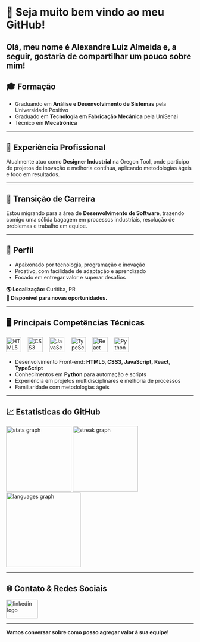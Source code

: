 # 🎯 Seja muito bem vindo ao meu GitHub!


 Olá, meu nome é Alexandre Luiz Almeida e, a seguir, gostaria de compartilhar um pouco sobre mim!
---

## 🎓 Formação

- Graduando em **Análise e Desenvolvimento de Sistemas** pela Universidade Positivo  
- Graduado em **Tecnologia em Fabricação Mecânica** pela UniSenai  
- Técnico em **Mecatrônica**

---

## 💼 Experiência Profissional

Atualmente atuo como **Designer Industrial** na Oregon Tool, onde participo de projetos de inovação e melhoria contínua, aplicando metodologias ágeis e foco em resultados.

---

## 🔄 Transição de Carreira

Estou migrando para a área de **Desenvolvimento de Software**, trazendo comigo uma sólida bagagem em processos industriais, resolução de problemas e trabalho em equipe.

---

## 🚀 Perfil

- Apaixonado por tecnologia, programação e inovação
- Proativo, com facilidade de adaptação e aprendizado
- Focado em entregar valor e superar desafios

**🌎 Localização:** Curitiba, PR  
**🔗 Disponível para novas oportunidades.**

---

## 🖥️ Principais Competências Técnicas

<div align="left">
  <img src="https://cdn.jsdelivr.net/gh/devicons/devicon/icons/html5/html5-original.svg" height="40" alt="HTML5" title="HTML5"/>
  <img width="10"/>
  <img src="https://cdn.jsdelivr.net/gh/devicons/devicon/icons/css3/css3-original.svg" height="40" alt="CSS3" title="CSS3"/>
  <img width="10"/>
  <img src="https://cdn.jsdelivr.net/gh/devicons/devicon/icons/javascript/javascript-original.svg" height="40" alt="JavaScript" title="JavaScript"/>
  <img width="10"/>
  <img src="https://cdn.jsdelivr.net/gh/devicons/devicon/icons/typescript/typescript-original.svg" height="40" alt="TypeScript" title="TypeScript"/>
  <img width="10"/>
  <img src="https://cdn.jsdelivr.net/gh/devicons/devicon/icons/react/react-original.svg" height="40" alt="React" title="React"/>
  <img width="10"/>
  <img src="https://cdn.jsdelivr.net/gh/devicons/devicon/icons/python/python-original.svg" height="40" alt="Python" title="Python"/>
</div>

- Desenvolvimento Front-end: **HTML5, CSS3, JavaScript, React, TypeScript**
- Conhecimentos em **Python** para automação e scripts
- Experiência em projetos multidisciplinares e melhoria de processos
- Familiaridade com metodologias ágeis

---

## 📈 Estatísticas do GitHub

<div align="left">
  <img src="https://github-readme-stats.vercel.app/api?username=Alexandre2552&hide_title=false&hide_rank=true&show_icons=true&include_all_commits=true&count_private=true&disable_animations=false&theme=dracula&locale=en&hide_border=true" height="175" alt="stats graph"  />
  <img src="https://streak-stats.demolab.com?user=Alexandre2552&locale=en&mode=daily&theme=dracula&hide_border=true&border_radius=5" height="175" alt="streak graph"  />
  <img src="https://github-readme-stats.vercel.app/api/top-langs?username=Alexandre2552&locale=en&hide_title=false&layout=compact&card_width=320&langs_count=10&theme=dracula&hide_border=true" height="200" alt="languages graph"  />
</div>

---

## 🌐 Contato & Redes Sociais

<div align="left">
  <a href="https://www.linkedin.com/in/alexandreluizalmeida/" target="_blank">
    <img src="https://raw.githubusercontent.com/maurodesouza/profile-readme-generator/master/src/assets/icons/social/linkedin/default.svg" width="85" height="50" alt="linkedin logo"  />
  </a>
</div>

---

**Vamos conversar sobre como posso agregar valor à sua equipe!**
